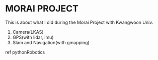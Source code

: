 # MORAI PROJECT

This is about what I did during the Morai Project with Kwangwoon Univ. 

1. Camera(LKAS)
2. GPS(with lidar, imu)
3. Slam and Navigation(with gmapping)

ref
pythonRobotics
